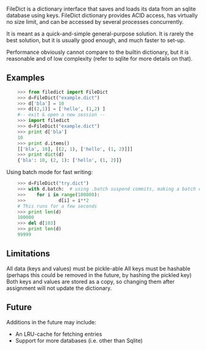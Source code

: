FileDict is a dictionary interface that saves and loads its data from an sqlite database using keys.
FileDict dictionary provides ACID access, has virtually no size limit, and can be accessed by several processes concurrently.

It is meant as a quick-and-simple general-purpose solution. It is rarely the best solution, but it is usually good enough, and much faster to set-up.

Performance obviously cannot compare to the builtin dictionary, but it is reasonable and of low complexity (refer to sqlite for more details on that).

Examples
-----------
```python
    >>> from filedict import FileDict
    >>> d=FileDict("example.dict")
    >>> d['bla'] = 10
    >>> d[(2,1)] = ['hello', (1,2) ]
    #-- exit & open a new session --
    >>> import filedict
    >>> d=FileDict("example.dict")
    >>> print d['bla']
    10
    >>> print d.items()
    [['bla', 10], [(2, 1), ['hello', (1, 2)]]]
    >>> print dict(d)
    {'bla': 10, (2, 1): ['hello', (1, 2)]}
```

Using batch mode for fast writing:

```python
    >>> d=FileDict("try.dict")
    >>> with d.batch:  # using .batch suspend commits, making a batch of changes quicker
    >>>    for i in range(100000):
    >>>            d[i] = i**2
    # This runs for a few seconds
    >>> print len(d)
    100000
    >>> del d[103]
    >>> print len(d)
    99999
```

Limitations
-----------

All data (keys and values) must be pickle-able
All keys must be hashable (perhaps this could be removed in the future, by hashing the pickled key)
Both keys and values are stored as a copy, so changing them after assignment will not update the dictionary.


Future
-------

Additions in the future may include:

* An LRU-cache for fetching entries
* Support for more databases (i.e. other than Sqlite)

